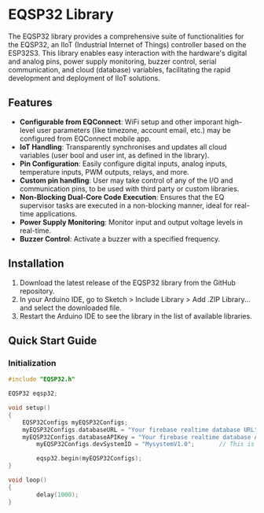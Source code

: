 # EQSP32 Library

The EQSP32 library provides a comprehensive suite of functionalities for the EQSP32,
an IIoT (Industrial Internet of Things) controller based on the ESP32S3.
This library enables easy interaction with the hardware's digital and analog pins,
power supply monitoring, buzzer control, serial communication, and cloud (database) variables,
facilitating the rapid development and deployment of IIoT solutions.

## Features

- **Configurable from EQConnect**: WiFi setup and other imporant high-level user parameters (like timezone, account email, etc.) may be configured from EQConnect mobile app.
- **IoT Handling**: Transparently synchronises and updates all cloud variables (user bool and user int, as defined in the library).
- **Pin Configuration**: Easily configure digital inputs, analog inputs, temperature inputs, PWM outputs, relays, and more.
- **Custom pin handling**: User may take control of any of the I/O and communication pins, to be used with third party or custom libraries.
- **Non-Blocking Dual-Core Code Execution**: Ensures that the EQ supervisor tasks are executed in a non-blocking manner, ideal for real-time applications.
- **Power Supply Monitoring**: Monitor input and output voltage levels in real-time.
- **Buzzer Control**: Activate a buzzer with a specified frequency.

## Installation

1. Download the latest release of the EQSP32 library from the GitHub repository.
2. In your Arduino IDE, go to Sketch > Include Library > Add .ZIP Library... and select the downloaded file.
3. Restart the Arduino IDE to see the library in the list of available libraries.

## Quick Start Guide

### Initialization

```cpp
#include "EQSP32.h"

EQSP32 eqsp32;

void setup()
{
	EQSP32Configs myEQSP32Configs;
	myEQSP32Configs.databaseURL = "Your firebase realtime database URL";
	myEQSP32Configs.databaseAPIKey = "Your firebase realtime database API key";
    	myEQSP32Configs.devSystemID = "MysystemV1.0";		// This is a developer's parameter for the custom mobile app to connect only with compatible installations

    	eqsp32.begin(myEQSP32Configs);
}

void loop()
{
    	delay(1000);
}
